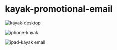 # kayak-promotional-email
![kayak-desktop](https://user-images.githubusercontent.com/38774288/86530045-59836d00-be83-11ea-9c5b-a5f106cca19f.png)

![iphone-kayak](https://user-images.githubusercontent.com/38774288/86530066-8172d080-be83-11ea-94fb-f698bb0b022b.png)

![ipad-kayak email](https://user-images.githubusercontent.com/38774288/86530085-af581500-be83-11ea-9feb-0a20c182e35d.png)
